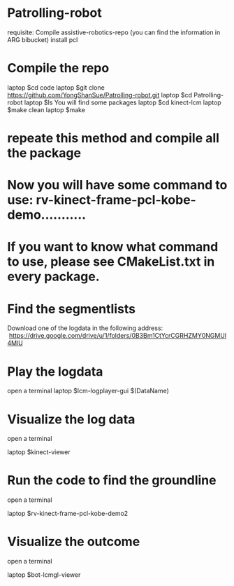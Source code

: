 # Patrolling-robot

requisite: Compile assistive-robotics-repo (you can find the information in ARG bibucket)
           install pcl

# Compile the repo
  laptop  $cd code 
  laptop  $git clone https://github.com/YongShanSue/Patrolling-robot.git
  laptop  $cd Patrolling-robot
  laptop  $ls
  You will find some packages
  laptop  $cd kinect-lcm
  laptop  $make clean
  laptop  $make

# repeate this method and compile all the package
# Now you will have some command to use: rv-kinect-frame-pcl-kobe-demo...........
# If you want to know what command to use, please see CMakeList.txt in every package.

# Find the segmentlists
  Download one of the logdata in the following address:
  https://drive.google.com/drive/u/1/folders/0B3Bm1CtYcrCGRHZMY0NGMUl4MlU

# Play the logdata
  open a terminal
  laptop  $lcm-logplayer-gui $(DataName)
# Visualize the log data
  open a terminal
  
  laptop  $kinect-viewer
# Run the code to find the groundline
  open a terminal
  
  laptop  $rv-kinect-frame-pcl-kobe-demo2
# Visualize the outcome
  open a terminal
  
  laptop  $bot-lcmgl-viewer
